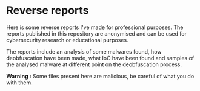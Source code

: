 # Reverse reports

Here is some reverse reports I've made for professional purposes. The reports published in this repository are anonymised and can be used for cybersecurity research or educational purposes.

The reports include an analysis of some malwares found, how deobfuscation have been made, what IoC have been found and samples of the analysed malware at different point on the deobfuscation process.

__Warning :__
Some files present here are malicious, be careful of what you do with them.
